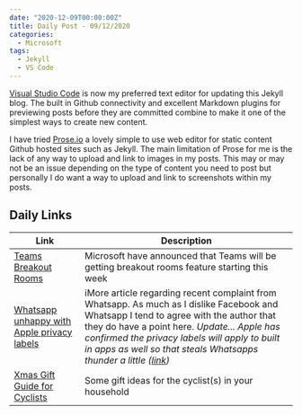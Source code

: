 ```yaml
---
date: "2020-12-09T00:00:00Z"
title: Daily Post - 09/12/2020
categories:
  - Microsoft
tags:
  - Jekyll
  - VS Code
---
```

[Visual Studio Code](https://code.visualstudio.com/) is now my preferred text editor for updating this Jekyll blog. The built in Github connectivity and excellent Markdown plugins for previewing posts before they are committed combine to make it one of the simplest ways to create new content. 

I have tried [Prose.io](https://prose.io) a lovely simple to use web editor for static content Github hosted sites such as Jekyll. The main limitation of Prose for me is the lack of any way to upload and link to images in my posts. This may or may not be an issue depending on the type of content you need to post but personally I do want a way to upload and link to screenshots within my posts.

## Daily Links

|Link|Description|
|--------|----|
|[Teams Breakout Rooms](https://techcommunity.microsoft.com/t5/microsoft-teams-blog/breakout-rooms-available-this-week-in-microsoft-teams/ba-p/1968481)| Microsoft have announced that Teams will be getting breakout rooms feature starting this week |
|[Whatsapp unhappy with Apple privacy labels](http://feedproxy.google.com/~r/TheIphoneBlog/~3/PPuDkRXT4Uc/whatsapp-wants-apples-privacy-labels-apply-imessage-well)|iMore article regarding recent complaint from Whatsapp. As much as I dislike Facebook and Whatsapp I tend to agree with the author that they do have a point here. *Update... Apple has confirmed the privacy labels will apply to built in apps as well so that steals Whatsapps thunder a little ([link](https://www.macrumors.com/2020/12/09/apple-responds-to-whatsapp-app-store-privacy/))*|
|[Xmas Gift Guide for Cyclists](https://pusherofpedals.com/2020/12/09/christmas-gift-guide/)|Some gift ideas for the cyclist(s) in your household|
